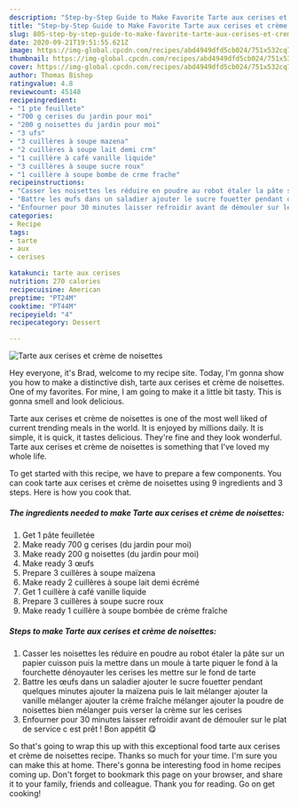 ```yaml
---
description: "Step-by-Step Guide to Make Favorite Tarte aux cerises et crème de noisettes"
title: "Step-by-Step Guide to Make Favorite Tarte aux cerises et crème de noisettes"
slug: 805-step-by-step-guide-to-make-favorite-tarte-aux-cerises-et-creme-de-noisettes
date: 2020-09-21T19:51:55.621Z
image: https://img-global.cpcdn.com/recipes/abd4949dfd5cb024/751x532cq70/tarte-aux-cerises-et-creme-de-noisettes-photo-principale-de-la-recette.jpg
thumbnail: https://img-global.cpcdn.com/recipes/abd4949dfd5cb024/751x532cq70/tarte-aux-cerises-et-creme-de-noisettes-photo-principale-de-la-recette.jpg
cover: https://img-global.cpcdn.com/recipes/abd4949dfd5cb024/751x532cq70/tarte-aux-cerises-et-creme-de-noisettes-photo-principale-de-la-recette.jpg
author: Thomas Bishop
ratingvalue: 4.8
reviewcount: 45148
recipeingredient:
- "1 pte feuillete"
- "700 g cerises du jardin pour moi"
- "200 g noisettes du jardin pour moi"
- "3 ufs"
- "3 cuillères à soupe mazena"
- "2 cuillères à soupe lait demi crm"
- "1 cuillère à café vanille liquide"
- "3 cuillères à soupe sucre roux"
- "1 cuillère à soupe bombe de crme frache"
recipeinstructions:
- "Casser les noisettes les réduire en poudre au robot étaler la pâte sur un papier cuisson puis la mettre dans un moule à tarte piquer le fond à la fourchette dénoyauter les cerises les mettre sur le fond de tarte"
- "Battre les œufs dans un saladier ajouter le sucre fouetter pendant quelques minutes ajouter la maïzena puis le lait mélanger ajouter la vanille mélanger ajouter la crème fraîche mélanger ajouter la poudre de noisettes bien mélanger puis verser la crème sur les cerises"
- "Enfourner pour 30 minutes laisser refroidir avant de démouler sur le plat de service c est prêt ! Bon appétit 😋"
categories:
- Recipe
tags:
- tarte
- aux
- cerises

katakunci: tarte aux cerises 
nutrition: 270 calories
recipecuisine: American
preptime: "PT24M"
cooktime: "PT44M"
recipeyield: "4"
recipecategory: Dessert

---
```



![Tarte aux cerises et crème de noisettes](https://img-global.cpcdn.com/recipes/abd4949dfd5cb024/751x532cq70/tarte-aux-cerises-et-creme-de-noisettes-photo-principale-de-la-recette.jpg)

Hey everyone, it's Brad, welcome to my recipe site. Today, I'm gonna show you how to make a distinctive dish, tarte aux cerises et crème de noisettes. One of my favorites. For mine, I am going to make it a little bit tasty. This is gonna smell and look delicious.

Tarte aux cerises et crème de noisettes is one of the most well liked of current trending meals in the world. It is enjoyed by millions daily. It is simple, it is quick, it tastes delicious. They're fine and they look wonderful. Tarte aux cerises et crème de noisettes is something that I've loved my whole life.




To get started with this recipe, we have to prepare a few components. You can cook tarte aux cerises et crème de noisettes using 9 ingredients and 3 steps. Here is how you cook that.

<!--inarticleads1-->

##### The ingredients needed to make Tarte aux cerises et crème de noisettes:

1. Get 1 pâte feuilletée
1. Make ready 700 g cerises (du jardin pour moi)
1. Make ready 200 g noisettes (du jardin pour moi)
1. Make ready 3 œufs
1. Prepare 3 cuillères à soupe maïzena
1. Make ready 2 cuillères à soupe lait demi écrémé
1. Get 1 cuillère à café vanille liquide
1. Prepare 3 cuillères à soupe sucre roux
1. Make ready 1 cuillère à soupe bombée de crème fraîche




<!--inarticleads2-->

##### Steps to make Tarte aux cerises et crème de noisettes:

1. Casser les noisettes les réduire en poudre au robot étaler la pâte sur un papier cuisson puis la mettre dans un moule à tarte piquer le fond à la fourchette dénoyauter les cerises les mettre sur le fond de tarte
1. Battre les œufs dans un saladier ajouter le sucre fouetter pendant quelques minutes ajouter la maïzena puis le lait mélanger ajouter la vanille mélanger ajouter la crème fraîche mélanger ajouter la poudre de noisettes bien mélanger puis verser la crème sur les cerises
1. Enfourner pour 30 minutes laisser refroidir avant de démouler sur le plat de service c est prêt ! Bon appétit 😋




So that's going to wrap this up with this exceptional food tarte aux cerises et crème de noisettes recipe. Thanks so much for your time. I'm sure you can make this at home. There's gonna be interesting food in home recipes coming up. Don't forget to bookmark this page on your browser, and share it to your family, friends and colleague. Thank you for reading. Go on get cooking!
